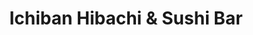 ---
layout: place
title: "Ichiban Hibachi & Sushi Bar"
permalink: /pennsylvania/cranberry-twp/ichiban-hibachi-sushi-bar.html
stateAbbr: PA
stateName: Pennsylvania
cityName: Cranberry Twp
seo:
  name: "Ichiban Hibachi & Sushi Bar"
  type: Restaurant
  links: null
description: "Ichiban Hibachi & Sushi Bar serves delicious sushi in Cranberry Twp, Pennsylvania. Try fresh Japanese dishes for a great dining experience. "
place_id: ChIJZQgNqlZ9NIgR5I-1s-p9U20
photos:
  - name: >-
      places/ChIJZQgNqlZ9NIgR5I-1s-p9U20/photos/AeeoHcJ4dXtqtztZ6mYwsXFnJKgm4fJD1WgmhDDB6wSWHReR9LMcyDR0znVUll1ethyXmx-HD00axREvR46kf_Rf96lGF5uqarWrbHb0PuOqj5ZkX28DdQPZ6Dudjui6hYHYwtX6cR0pnqGq9sTbEOwXzbrGUd62DLLf8TlTT85bJqNUprUm7HgB7AvTIR7KKZaQsx47R-qn9QbnmwS8K5fykjLRXjMugR3me8kicI3xRqGbqcmW-3ZW5fgRs9USbMNtHeIUXret1VMltS-W4ho6c8FrRGfKXxObuP73KL41-ijoLydpeKfusjKd3maPT77AzhYCR16t66eDlgnOExYoswtxqwYCV8vPll5lEbNi7AY_tglvkyLuLpmEW14QRwIButJWr8Tf--umG-oF5m_e5lxgNPKnbfFl2CfUT1ertTytXw
    widthPx: 4032
    heightPx: 3024
    authorAttributions:
      - displayName: Amarjit Singh
        uri: https://maps.google.com/maps/contrib/114559131891600454235
        photoUri: >-
          https://lh3.googleusercontent.com/a-/ALV-UjUsJ9_dCoARoEwgKq17D8Yjn5k0d7zhz7K-2jfieM5SGDtWlcwbdw=s100-p-k-no-mo
    flagContentUri: >-
      https://www.google.com/local/imagery/report/?cb_client=maps_api_places.places_api&image_key=!1e10!2sCIHM0ogKEICAgID2gK6Wag&hl=en-US
    googleMapsUri: >-
      https://www.google.com/maps/place//data=!3m4!1e2!3m2!1sCIHM0ogKEICAgID2gK6Wag!2e10!4m2!3m1!1s0x88347d56aa0d0865:0x6d537deab3b58fe4
  - name: >-
      places/ChIJZQgNqlZ9NIgR5I-1s-p9U20/photos/AeeoHcIYsUzNwyc_5DaGWORcclCQyuJL4xYj-1-FjWhzysSolvgs4Mm8BL5vn-7bSbhWFwoEhr_Nb4MDvH64AIii3RYhKhTTLm6pPlObwIeDgnFYH3iuhUFOeZffGkz0vtBEIkgrfqElyfrsmZNSl23m26C4-cXlwCyWoer9rASlTBJXpkMpKkb0Afye2_LjaXctM3kdL_WjyeFudlXOk3QBsZUJtSJ3TD4b6mWbeHv5aFbYMcdABNkzlVdF8sBCnvolDeersolnm18INuA5Ktnll1B4LwioSodN9lBOh_aqGfZvDxYB2NY6Assne7cYWcEHk3kXwIffqDU1T8qoOQnVhFhIgeczwKedt3If6yohFmn-xdB6-mhW0rp1DjVj_n5a4ANuzme4SfhnYQeYz7hY69m7TzunyDJmAia0lF27TLaUhw
    widthPx: 3600
    heightPx: 4800
    authorAttributions:
      - displayName: Caitlin Parz-Iasso
        uri: https://maps.google.com/maps/contrib/104372313251537804874
        photoUri: >-
          https://lh3.googleusercontent.com/a-/ALV-UjWnNVQ6oeDK55biWGC-8Zq22a6J-65HgUlD9i5Q_KvHHgKjOCJ5=s100-p-k-no-mo
    flagContentUri: >-
      https://www.google.com/local/imagery/report/?cb_client=maps_api_places.places_api&image_key=!1e10!2sCIHM0ogKEICAgIC_3Pjgbw&hl=en-US
    googleMapsUri: >-
      https://www.google.com/maps/place//data=!3m4!1e2!3m2!1sCIHM0ogKEICAgIC_3Pjgbw!2e10!4m2!3m1!1s0x88347d56aa0d0865:0x6d537deab3b58fe4
  - name: >-
      places/ChIJZQgNqlZ9NIgR5I-1s-p9U20/photos/AeeoHcLbmyrJMtYbR7PoxkUGOn1GX3p3YzzOY1GoT6rbYSZRW3wf12nYTgk2zWm6O91TTv3sksARluK5bSLzhmWsFvufo6gZvfndhCatano44fCkZCDsPR8S2_M5j0RgW3Igwv4HBpvh1glbybD9idhujlSeysTTtw0DmsoaoLE24QcC5I0Cxz1fdugpT6M5RtlLTUfF8HRd1e6pLz5ZLFA-WJGJaLVSGf9R8bRdNat0XRwUR1hQAmF3DIGaChXEtGmjb9Ck5Ff7ZYTs3QMoAkybF8WijMkqY4otfmuQT1xnOOmelJmsS1odOYBGclApe2ZfCw6W3E1F7dufNAqEBJTY5UGvgoJtT4xL8Bc9-b3kH6LGCH7yL-YqWVYwnDfRqD_YUWmYd6IlHXEZVCK6aQK1XMhkRJTqPhYzRAyJGg5OocWPl8Z3
    widthPx: 4032
    heightPx: 3024
    authorAttributions:
      - displayName: Chris D
        uri: https://maps.google.com/maps/contrib/117562818954920274860
        photoUri: >-
          https://lh3.googleusercontent.com/a-/ALV-UjWeD0uS9oEgFd87t5VV6ET1wgpYGE74MYptdwSB8ZOeeYpcJ6W6=s100-p-k-no-mo
    flagContentUri: >-
      https://www.google.com/local/imagery/report/?cb_client=maps_api_places.places_api&image_key=!1e10!2sCIHM0ogKEICAgICDqbHUngE&hl=en-US
    googleMapsUri: >-
      https://www.google.com/maps/place//data=!3m4!1e2!3m2!1sCIHM0ogKEICAgICDqbHUngE!2e10!4m2!3m1!1s0x88347d56aa0d0865:0x6d537deab3b58fe4
  - name: >-
      places/ChIJZQgNqlZ9NIgR5I-1s-p9U20/photos/AeeoHcJUEPdZ4PAafvKFPxGVjkzvc9SzeLCV_R2q0yu8ACV1SUcHAdTMG3aZ0Vh4CirkBRBWpMK7SchrMbksEf_yVYJqoQvAUZxO4WYndBj3QBPvMhm8rm_bTB4Qxg6aSt1L1n5CJ1-QCaX_vSjPWtjkzdrK7GZWiZgvV7x1KMMhKPszzcz0a0cQiNBKMyFfovtrt2LLc72-5_tzQeEmYPBodJ74odSwePiTEOJoNAPg1wsEJyEmQM7H5gFDduzko1cvx6p3cQC8r7HglpF_3f5ZSBTylLev5AmbrLosHpYkoK7wJFgEYcjW5jX407OF2aL6_3xdGFknzy694qDanQA5y9_pcAmCGL1s12qFZhKpHoXtmsrgYuaQ8ISHvYzPDdHw0C57rn1aT3B2tJdUEQ-N7XAFTzFaaT7upX93sEkY7UNgCODUc2veLuNeiuNw4Q
    widthPx: 3000
    heightPx: 4000
    authorAttributions:
      - displayName: Pamela F
        uri: https://maps.google.com/maps/contrib/107184120302313733242
        photoUri: >-
          https://lh3.googleusercontent.com/a-/ALV-UjUzbA93V3lo9DDE_-F9lBzjs1VGt6pFvQW9HbiBYADHsVVQnSV6_g=s100-p-k-no-mo
    flagContentUri: >-
      https://www.google.com/local/imagery/report/?cb_client=maps_api_places.places_api&image_key=!1e10!2sCIABIhAGbzaquDWLeWf4FK8ADi-e&hl=en-US
    googleMapsUri: >-
      https://www.google.com/maps/place//data=!3m4!1e2!3m2!1sCIABIhAGbzaquDWLeWf4FK8ADi-e!2e10!4m2!3m1!1s0x88347d56aa0d0865:0x6d537deab3b58fe4
  - name: >-
      places/ChIJZQgNqlZ9NIgR5I-1s-p9U20/photos/AeeoHcKnth6OhagqUUpEsOjZJBXiy02q-q2wZxrqWkCYdc-5w7_b3BbaaEMHy87vVH9jP7-734SJJa9Rr8sGBYOhTy_4jZ0BTTUXgufMnV_XwEZxVF5kOcdN5GMHjvmXYz7S635BO-vTMG5puIh-cS-uOqo82RJPm_nmZ0ILMG6jNXeImkIsQbI1zI_ILKZR0pzO8_Wi-MVvcYI1vewsvTWE5BZYVTDNRKI3h8Egnmc7PqwUJkWQlxdshgkklCTwhjfWKl_1M9L3EogMpazKDUeLpi-LTRMXUpcCkva6RfR93iJLpAX3m_sFn7zaZjI1zsWfUlCow4Jjx8NSeIVmu-_L3T9GbRWzrR7APk9O6zpG3tnl815A5oYm3rcOUwJUiNCpWqY6X4iPaExtsJ9WzJFJm2MmjPF0-P405w1AptFCr1y1Fw
    widthPx: 3008
    heightPx: 4000
    authorAttributions:
      - displayName: Mrs. McCorry
        uri: https://maps.google.com/maps/contrib/117100993598661108206
        photoUri: >-
          https://lh3.googleusercontent.com/a-/ALV-UjVtqMQp12FKRL0rNiXDSSGPdbHLFjFEDhwKnt1vKb9QJzrySCauZg=s100-p-k-no-mo
    flagContentUri: >-
      https://www.google.com/local/imagery/report/?cb_client=maps_api_places.places_api&image_key=!1e10!2sCIHM0ogKEICAgIC17O7KNg&hl=en-US
    googleMapsUri: >-
      https://www.google.com/maps/place//data=!3m4!1e2!3m2!1sCIHM0ogKEICAgIC17O7KNg!2e10!4m2!3m1!1s0x88347d56aa0d0865:0x6d537deab3b58fe4
  - name: >-
      places/ChIJZQgNqlZ9NIgR5I-1s-p9U20/photos/AeeoHcLtaXyBI8be8JYW1IQbbui18iLLtyG7rj8TEd-Kyne4q-__5Gld5XdS2XulD73yKqNDinLzq9DhLC_aKXCq4kkd9shVEI9uh_iv-rOu2t5ZbOQ8U6oMHnWxqFD1i_yf32sLiXUKkHTwERynxfFfsNT79DeKlTcx-gklGMyeHfFzznsym47JsLS5XM6XWV_rAqF8IQxQUK0Szi1mE6vMxBjlkz49cMNtvK9TGN7ZsQW4Y_chI-ww37ZmSgZUcSNtNAs8djIZ8IRzreGo9G26ArIAGI1-PXd-dCLwEX_252lowu7t-COawnY_mtqfXuVrga45biYrGt3rZN-Z-vIKno3NS0RfmRDDwP9x8VhajAZBoKD9272MOvewOylMj6chwwakk9NG4ubOEphfb5VjHzAM1RVf3zW_P1qnexm_T_T6rmGZ
    widthPx: 3024
    heightPx: 4032
    authorAttributions:
      - displayName: D
        uri: https://maps.google.com/maps/contrib/110279299888211985875
        photoUri: >-
          https://lh3.googleusercontent.com/a-/ALV-UjWs3vY1cpOFai1xKj4rewKuLVTHD6DhkK2NLOMZcJ2Z8D8XKDNc=s100-p-k-no-mo
    flagContentUri: >-
      https://www.google.com/local/imagery/report/?cb_client=maps_api_places.places_api&image_key=!1e10!2sCIHM0ogKEICAgICD_9iiiwE&hl=en-US
    googleMapsUri: >-
      https://www.google.com/maps/place//data=!3m4!1e2!3m2!1sCIHM0ogKEICAgICD_9iiiwE!2e10!4m2!3m1!1s0x88347d56aa0d0865:0x6d537deab3b58fe4
  - name: >-
      places/ChIJZQgNqlZ9NIgR5I-1s-p9U20/photos/AeeoHcIxit3k4z3k0zVBQo-RF21_R6wFjK8psdMBRfJmjikJkW4HhaBnVQcBZhNhMQWwJMGmLQf0FlMHBjrWhxZcVWgFdAF0eDErEUvB7iWugNkgNBwb9BagxTHJBpxI16iZ2X7XANofE4hYkA2zZYOULXOW9HmRJl-KRACGZP2uIZg8IbxnmdgQsKwN4i36wBPm8cXzM8tjC09zhT_UrGwapLh7-N5WpjFhb3uWjH-NF2Wr_e9HT2q7yDS6Pb_zmI8HfTlIT_rYiJeuuQJLCVMaa-KtBWYqP4xZh1Pa2mV5ubqTXWmUqrHgWJbx-RPgFg04L7qnSZdBI_cwCJfPZjv3G4bF4GF2GE488O6rKgAC9rpJh-mejU6UARrYQ5l6Gil8K89uyzwM58Hbs7LlFz-yqECUUJ6pGSYGyTNIeo4E6TTnFg
    widthPx: 3024
    heightPx: 4032
    authorAttributions:
      - displayName: Amarjit Singh
        uri: https://maps.google.com/maps/contrib/114559131891600454235
        photoUri: >-
          https://lh3.googleusercontent.com/a-/ALV-UjUsJ9_dCoARoEwgKq17D8Yjn5k0d7zhz7K-2jfieM5SGDtWlcwbdw=s100-p-k-no-mo
    flagContentUri: >-
      https://www.google.com/local/imagery/report/?cb_client=maps_api_places.places_api&image_key=!1e10!2sCIHM0ogKEICAgID2gK6WOg&hl=en-US
    googleMapsUri: >-
      https://www.google.com/maps/place//data=!3m4!1e2!3m2!1sCIHM0ogKEICAgID2gK6WOg!2e10!4m2!3m1!1s0x88347d56aa0d0865:0x6d537deab3b58fe4
  - name: >-
      places/ChIJZQgNqlZ9NIgR5I-1s-p9U20/photos/AeeoHcJB2BUyytVldyQqFfnutPAvWsErdX00ND9judb6HY0VIGV9ghkv8IAEkdgeFZauFvoUzIVaR9NuJrXzVPTATqABGIPY193KHKHcESRu7uZmdpITyfH-m-buEvGh-cAtiee49ucXurRXoEbgu6enGAVLXtKYE9n3psCbVx4wjf9Gfhyc4VCBfszCJOzbQ4jnlf9PlHzWTCAL8ioGqgcS1mq39fh2mCHimQNk7HZY91jH0Abz6zOzZ47oB2oyLEmzBzkRcvSLgIMtYd6sJFn0fb7gFCLWh7eFbVRIXz6G9xoEL6AZo5Pa1_7XstpeDfZujrROx6NNDKpRSUVO60MHMZRkaYeeErp2TrsrNNsNyFBln-1EpHcUP6MFKtbb3nnIY8P9Apkhw5UteySvEPYCeCRsfUFvp_fQWQXBhJYq12SRbw
    widthPx: 4032
    heightPx: 3024
    authorAttributions:
      - displayName: Matthew Meredith
        uri: https://maps.google.com/maps/contrib/102943778850487613913
        photoUri: >-
          https://lh3.googleusercontent.com/a-/ALV-UjW_77RVwe2xrpNTOzV-N7lsANLB2tOJpjVaJEyOF_k7sIu6o3P7Dw=s100-p-k-no-mo
    flagContentUri: >-
      https://www.google.com/local/imagery/report/?cb_client=maps_api_places.places_api&image_key=!1e10!2sCIHM0ogKEICAgIClwcizXw&hl=en-US
    googleMapsUri: >-
      https://www.google.com/maps/place//data=!3m4!1e2!3m2!1sCIHM0ogKEICAgIClwcizXw!2e10!4m2!3m1!1s0x88347d56aa0d0865:0x6d537deab3b58fe4
  - name: >-
      places/ChIJZQgNqlZ9NIgR5I-1s-p9U20/photos/AeeoHcJSbZYwzXYEWjoN5CwFHleBc7hSXeXxBJ2Y_oMyoEYHFJvqPWglkWMsyHee4rAIWtIj7YOHwpEH4ozA-xV5wZHxaF7JHH3VmoBOPhR4lxx7ghyrJdom4hYngWn47JbWczZvO-LqiEoY2IKzgt_O9C_Il4nQO4N4_brOn0otkNnP1ncu8M4pO-drANrWRBbUl9s9Jwl9QJIh4X3GdKgRVaNnwUbIPToBkcmEXrCAN2Xm1ZiJQNC3Om_553mC-iT_xFLtG85O80sYY0obx-dATvmHQ3whVAVvvRdp5hE9lZpRqCRSTOjC4cgXa0-k3FJkofpIEmxCvbZ_0GeRL3bWBI_HWBIunAHzIBgu9-MzXF0M3pZWsVDnI6cXIL9cQ3M6cISz6erfDNqD314UtC-gobWNyzSxgqGVQipsfBzw1-AtDQ
    widthPx: 4032
    heightPx: 3024
    authorAttributions:
      - displayName: Amarjit Singh
        uri: https://maps.google.com/maps/contrib/114559131891600454235
        photoUri: >-
          https://lh3.googleusercontent.com/a-/ALV-UjUsJ9_dCoARoEwgKq17D8Yjn5k0d7zhz7K-2jfieM5SGDtWlcwbdw=s100-p-k-no-mo
    flagContentUri: >-
      https://www.google.com/local/imagery/report/?cb_client=maps_api_places.places_api&image_key=!1e10!2sCIHM0ogKEICAgID2gK6WFg&hl=en-US
    googleMapsUri: >-
      https://www.google.com/maps/place//data=!3m4!1e2!3m2!1sCIHM0ogKEICAgID2gK6WFg!2e10!4m2!3m1!1s0x88347d56aa0d0865:0x6d537deab3b58fe4
  - name: >-
      places/ChIJZQgNqlZ9NIgR5I-1s-p9U20/photos/AeeoHcJfIU9GzIGxgzpbbvqhAC6Llo5KYeVHvAEhw5BR2Je9vXWahshXibk-fRVPc-_I5-DSbCN_KrQeQTeiO2tX7D-Yza-C9MGngjABU95pq6haRuQi8NS5-vH7QgFo3__xOjT0k5_GNACkcAprGrl4SNX4a_rWv59q5KXuv2kHA4exk4RkUJpblvgJIxbthi7rM1qFEQnt-hEXx_a2Knsj2m5JpUPjmENz5lX2EWJ1HjApKdcRpxYZGBlHdry8WWxPr4dtGWQ7YGw_1a6qMRRMnr892wnhfhvdi8HH55dgwllix5-Sbxfe6M67aPIU80rBONyS_GpBxahk4qbZyQLCrFyv90zvviJxI61cBF5ef_P9C5_UWlYDX7YvtUNaxukEnXkfbJ1vwYJ-HyPHLLlq79xy-rGxBGCGbtI41YSyGin4hg
    widthPx: 4032
    heightPx: 3024
    authorAttributions:
      - displayName: Hugo Contreras
        uri: https://maps.google.com/maps/contrib/102383998168072107545
        photoUri: >-
          https://lh3.googleusercontent.com/a-/ALV-UjVZBPKCgZ6ZkI6c6jWDn6mEd0Y7rlyF_tIb2p0APuCaRuBfBxwazw=s100-p-k-no-mo
    flagContentUri: >-
      https://www.google.com/local/imagery/report/?cb_client=maps_api_places.places_api&image_key=!1e10!2sCIHM0ogKEICAgMCIiMXBSw&hl=en-US
    googleMapsUri: >-
      https://www.google.com/maps/place//data=!3m4!1e2!3m2!1sCIHM0ogKEICAgMCIiMXBSw!2e10!4m2!3m1!1s0x88347d56aa0d0865:0x6d537deab3b58fe4
address: 20510 Rte 19 Ste 111, Cranberry Twp, PA 16066, USA
street: 20510 Rte 19 Ste 111
city: Cranberry Twp
state: PA
zip: '16066'
country: USA
neighborhood: Ogle
latitude: '40.699642'
longitude: '-80.103405'
accessibility_options:
  wheelchairAccessibleParking: true
  wheelchairAccessibleEntrance: true
  wheelchairAccessibleRestroom: true
  wheelchairAccessibleSeating: true
business_status: OPERATIONAL
name: Ichiban Hibachi & Sushi Bar
google_maps_links:
  directionsUri: >-
    https://www.google.com/maps/dir//''/data=!4m7!4m6!1m1!4e2!1m2!1m1!1s0x88347d56aa0d0865:0x6d537deab3b58fe4!3e0
  placeUri: https://maps.google.com/?cid=7877778620191969252
  writeAReviewUri: >-
    https://www.google.com/maps/place//data=!4m3!3m2!1s0x88347d56aa0d0865:0x6d537deab3b58fe4!12e1
  reviewsUri: >-
    https://www.google.com/maps/place//data=!4m4!3m3!1s0x88347d56aa0d0865:0x6d537deab3b58fe4!9m1!1b1
  photosUri: >-
    https://www.google.com/maps/place//data=!4m3!3m2!1s0x88347d56aa0d0865:0x6d537deab3b58fe4!10e5
primary_type: Japanese Restaurant
opening_hours:
  regular: null
  current: null
secondary_opening_hours:
  regular:
    weekdayDescriptions: null
    type: null
  current:
    weekdayDescriptions: null
    type: null
phone: null
price_level: null
price_range: null
rating: null
rating_count: 0
website: null
reviews: null
parking_options: null
payment_options: null
allow_dogs: null
curbside_pickup: null
delivery: null
dine_in: null
good_for_children: null
good_for_groups: null
good_for_sports: null
live_music: null
menu_for_children: null
outdoor_seating: null
reservable: null
restroom: null
serves_beer: null
serves_breakfast: null
serves_brunch: null
serves_cocktails: null
serves_coffee: null
serves_dinner: null
serves_dessert: null
serves_lunch: null
serves_vegetarian_food: null
serves_wine: null
takeout: null
update_category: essentials
summary: null

---